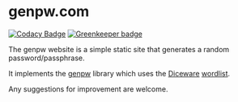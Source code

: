 # genpw.com

[![Codacy Badge](https://api.codacy.com/project/badge/Grade/1f070bb7f34445a5954a74a554968d68)](https://www.codacy.com/app/genpw/genpw-com?utm_source=github.com&utm_medium=referral&utm_content=genpw/genpw.com&utm_campaign=badger)
[![Greenkeeper badge](https://badges.greenkeeper.io/genpw/genpw.com.svg)](https://greenkeeper.io/)


The genpw website is a simple static site that generates a random password/passphrase.

It implements the [genpw](https://www.npmjs.com/package/genpw) library which uses the [Diceware](http://world.std.com/~reinhold/diceware.html) [wordlist](http://world.std.com/~reinhold/diceware8k.c).

Any suggestions for improvement are welcome.
